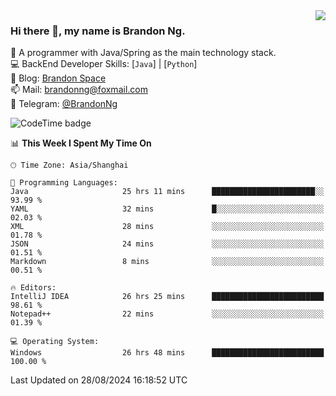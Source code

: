 <img  align="right" src="https://github-readme-stats-brandon0824.vercel.app/api/top-langs/?username=brandon0824&layout=compact">

### Hi there 👋, my name is Brandon Ng.

🌱 A programmer with Java/Spring as the main technology stack.  
💻 BackEnd Developer Skills: [`Java`] | [`Python`]  
📝 Blog: [Brandon Space](https://brandonng.tech)  
📫 Mail: brandonng@foxmail.com  
📰 Telegram: [@BrandonNg](https://t.me/BrandonNg24)  

![CodeTime badge](https://img.shields.io/endpoint?style=flat-square&url=https%3A%2F%2Fapi.codetime.dev%2Fshield%3Fid%3D128%26project%3D%26in%3D604800000)

<!--START_SECTION:waka-->
📊 **This Week I Spent My Time On** 

```text
🕑︎ Time Zone: Asia/Shanghai

💬 Programming Languages: 
Java                     25 hrs 11 mins      ███████████████████████░░   93.99 % 
YAML                     32 mins             █░░░░░░░░░░░░░░░░░░░░░░░░   02.03 % 
XML                      28 mins             ░░░░░░░░░░░░░░░░░░░░░░░░░   01.78 % 
JSON                     24 mins             ░░░░░░░░░░░░░░░░░░░░░░░░░   01.51 % 
Markdown                 8 mins              ░░░░░░░░░░░░░░░░░░░░░░░░░   00.51 % 

🔥 Editors: 
IntelliJ IDEA            26 hrs 25 mins      █████████████████████████   98.61 % 
Notepad++                22 mins             ░░░░░░░░░░░░░░░░░░░░░░░░░   01.39 % 

💻 Operating System: 
Windows                  26 hrs 48 mins      █████████████████████████   100.00 % 
```


 Last Updated on 28/08/2024 16:18:52 UTC
<!--END_SECTION:waka-->
